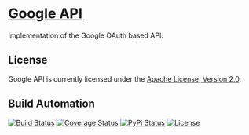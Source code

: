 # [Google API](http://google-api.hive.pt)

Implementation of the Google OAuth based API.

## License

Google API is currently licensed under the [Apache License, Version 2.0](http://www.apache.org/licenses/).

## Build Automation

[![Build Status](https://travis-ci.com/hivesolutions/google_api.svg?branch=master)](https://travis-ci.com/hivesolutions/google_api)
[![Coverage Status](https://coveralls.io/repos/hivesolutions/google_api/badge.svg?branch=master)](https://coveralls.io/r/hivesolutions/google_api?branch=master)
[![PyPi Status](https://img.shields.io/pypi/v/google_api.svg)](https://pypi.python.org/pypi/google_api)
[![License](https://img.shields.io/badge/license-Apache%202.0-blue.svg)](https://www.apache.org/licenses/)
